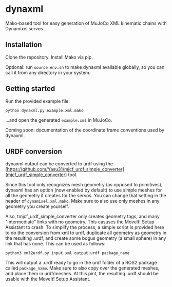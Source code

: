 # dynaxml
Mako-based tool for easy generation of MuJoCo XML kinematic chains with Dynamixel servos

## Installation

Clone the repository. Install Mako via pip.

Optional: run `source env.sh` to make dynaxml available globally, so you can call it from any directory in your system.

## Getting started

Run the provided example file:

```python dynaxml.py example.xml.mako```

...and open the generated ```example.xml``` in MuJoCo.

Coming soon: documentation of the coordinate frame conventions used by dynaxml.

## URDF conversion

dynaxml output can be converted to urdf using the [https://github.com/Yasu31/mjcf_urdf_simple_converter](mjcf_urdf_simple_converter) tool.

Since this tool only recognizes mesh geometry (as opposed to primitives), dynaxml has an option (now enabled by default) to use simple meshes for all the geometry it creates for the servos. You can change that setting in the header of ```dynamixel.xml.mako```. Make sure to also use only meshes in any geometry you create yourself.

Also, tmjcf_urdf_simple_converter only creates <visual> geometry tags, and many "intermediate" links with no geometry. This casuses the MoveIt! Setup Assistant to crash. To simplify the process, a simple script is provided here to do the conversion from xml to urdf, duplicate all <visual> geometry as <collision> geometry in the resulting .urdf, and create some bogus geometry (a small sphere) in any link that has none. This can be used as follows:

```python3 xml2urdf.py input.xml output.urdf package_name```

This will output a .urdf ready to go in the urdf folder of a ROS2 package called ```package_name```. Make sure to also copy over the generated meshes, and place them in urdf/meshes. At this pint, the resulting .urdf should be usable with the MoveIt! Setup Assistant.